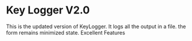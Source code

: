 # Key Logger V2.0

This is the updated version of KeyLogger. It logs all the output in a file. the form remains minimized state. Excellent Features
